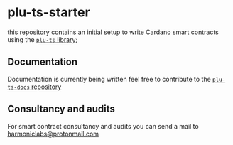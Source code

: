 # plu-ts-starter

this repository contains an initial setup to write Cardano smart contracts using the [`plu-ts` library](https://github.com/HarmonicLabs/plu-ts);

## Documentation

Documentation is currently being written feel free to contribute to the [`plu-ts-docs` repository](https://github.com/HarmonicLabs/plut-ts-docs)

## Consultancy and audits

For smart contract consultancy and audits you can send a mail to [harmoniclabs@protonmail.com](mailto:harmoniclabs@protonmail.com)

